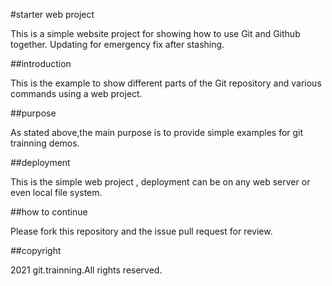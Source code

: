 #starter web project

This is a simple website project for showing how to use Git and Github together.
Updating for emergency fix after stashing.

##introduction

This is the example to show different parts of the Git repository and various commands using a web project.

##purpose

As stated above,the main purpose is to provide simple examples for git trainning demos.

##deployment

This is the simple web project , deployment can be  on any web server or even local file system.

##how to continue

Please fork this repository and the issue pull request for review.


##copyright 

2021 git.trainning.All rights reserved.
